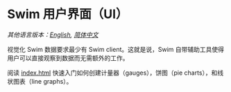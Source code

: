# Swim 用户界面（UI）

*其他语言版本：[English](README.md), [简体中文](README.zh-cn.md)*

视觉化 Swim 数据要求最少有 Swim client。这就是说，Swim 自带辅助工具使得用户可以直接观察到数据而无需额外的工作。

阅读 [index.html](http://github.com/swimos/tutorial/tree/master/ui/index.html) 快速入门如何创建计量器（gauges），饼图（pie charts），和线状图表（line graphs）。